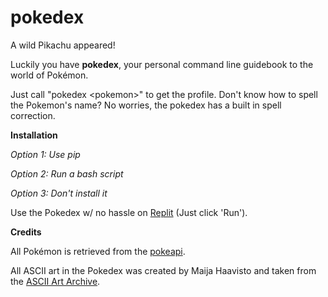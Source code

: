 # pokedex

A wild Pikachu appeared! 






Luckily you have **pokedex**, your personal command line guidebook to the world of Pokémon.

Just call "pokedex \<pokemon\>" to get the profile. Don't know how to spell the Pokemon's name? No worries, the pokedex has a built in spell correction.



**Installation**

*Option 1: Use pip*


*Option 2: Run a bash script*


*Option 3: Don't install it*

Use the Pokedex w/ no hassle on [Replit](https://replit.com/@SreyaGogineni1/POKEDEX#main.py) (Just click 'Run').

**Credits**

All Pokémon is retrieved from the [pokeapi](https://pokeapi.co/).
 
All ASCII art in the Pokedex was created by Maija Haavisto and taken from the [ASCII Art Archive](https://www.asciiart.eu/).